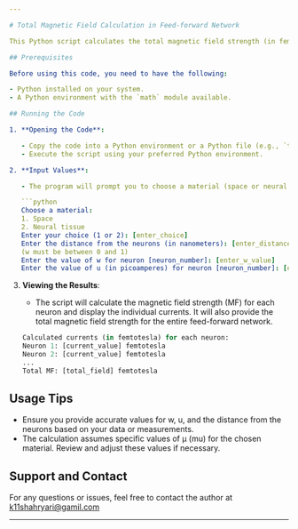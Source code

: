 ```yaml
---

# Total Magnetic Field Calculation in Feed-forward Network

This Python script calculates the total magnetic field strength (in femtotesla) generated by a feed-forward neural network. The program takes into account the material choice (space or neural tissue) and corresponding parameters, as well as user-defined values for w (neuron weight) and u (subthreshold synaptic input).

## Prerequisites

Before using this code, you need to have the following:

- Python installed on your system.
- A Python environment with the `math` module available.

## Running the Code

1. **Opening the Code**:

   - Copy the code into a Python environment or a Python file (e.g., `total_magnetic_field.py`).
   - Execute the script using your preferred Python environment.

2. **Input Values**:

   - The program will prompt you to choose a material (space or neural tissue) and enter the distance from the neurons (in nanometers). You will also be prompted to provide w and u values for each neuron.

   ```python
   Choose a material:
   1. Space
   2. Neural tissue
   Enter your choice (1 or 2): [enter_choice]
   Enter the distance from the neurons (in nanometers): [enter_distance]
   (w must be between 0 and 1)
   Enter the value of w for neuron [neuron_number]: [enter_w_value]
   Enter the value of u (in picoamperes) for neuron [neuron_number]: [enter_u_value]
   ```

3. **Viewing the Results**:

   - The script will calculate the magnetic field strength (MF) for each neuron and display the individual currents. It will also provide the total magnetic field strength for the entire feed-forward network.

   ```python
   Calculated currents (in femtotesla) for each neuron:
   Neuron 1: [current_value] femtotesla
   Neuron 2: [current_value] femtotesla
   ...
   Total MF: [total_field] femtotesla
   ```

## Usage Tips

- Ensure you provide accurate values for w, u, and the distance from the neurons based on your data or measurements.
- The calculation assumes specific values of μ (mu) for the chosen material. Review and adjust these values if necessary.

## Support and Contact

For any questions or issues, feel free to contact the author at k11shahryari@gamil.com

---
```

